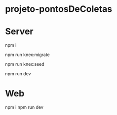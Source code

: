 ﻿# projeto-pontosDeColetas

# Server
npm i 

<p>npm run knex:migrate</p>
<p>npm run knex:seed</p>
<p>npm run dev</p>



# Web
npm i
npm run dev
